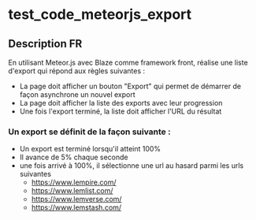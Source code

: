 # test_code_meteorjs_export

## Description FR
En utilisant Meteor.js avec Blaze comme framework front, réalise une liste d'export qui répond aux règles suivantes :
+ La page doit afficher un bouton "Export" qui permet de démarrer de façon asynchrone un nouvel export
+ La page doit afficher la liste des exports avec leur progression
+ Une fois l'export terminé, la liste doit afficher l'URL du résultat 

### Un export se définit de la façon suivante :
+ Un export est terminé lorsqu'il atteint 100%
+ Il avance de 5% chaque seconde
+ une fois arrivé à 100%, il sélectionne une url au hasard parmi les urls suivantes
  - https://www.lempire.com/
  - https://www.lemlist.com/
  - https://www.lemverse.com/
  - https://www.lemstash.com/
